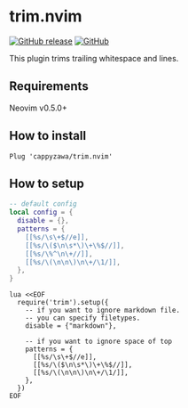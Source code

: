 # trim.nvim

[![GitHub release](https://img.shields.io/github/release/cappyzawa/trim.nvim.svg)](https://github.com/cappyzawa/trim.nvim/releases)
[![GitHub](https://img.shields.io/github/license/cappyzawa/trim.nvim.svg)](./LICENSE)

This plugin trims trailing whitespace and lines.

## Requirements

Neovim v0.5.0+

## How to install

```vim
Plug 'cappyzawa/trim.nvim'
```

## How to setup

```lua
-- default config
local config = {
  disable = {},
  patterns = {
    [[%s/\s\+$//e]],
    [[%s/\($\n\s*\)\+\%$//]],
    [[%s/\%^\n\+//]],
    [[%s/\(\n\n\)\n\+/\1/]],
  },
}
```

```vim
lua <<EOF
  require('trim').setup({
    -- if you want to ignore markdown file.
    -- you can specify filetypes.
    disable = {"markdown"},

    -- if you want to ignore space of top
    patterns = {
      [[%s/\s\+$//e]],
      [[%s/\($\n\s*\)\+\%$//]],
      [[%s/\(\n\n\)\n\+/\1/]],
    },
  })
EOF
```

